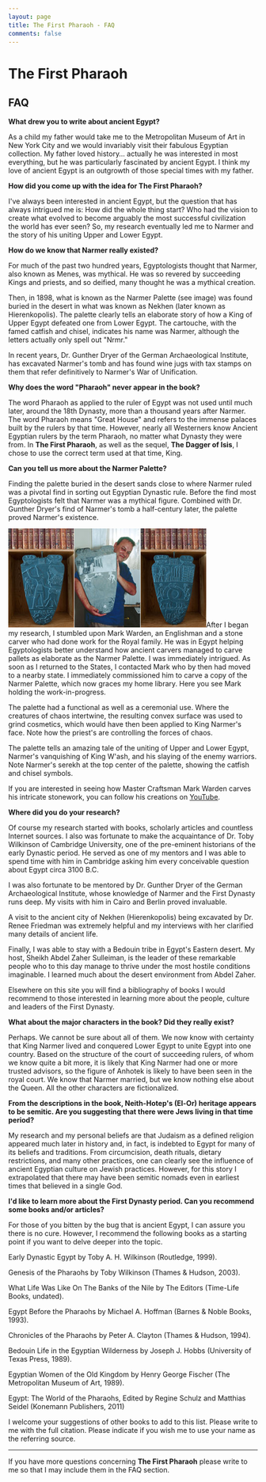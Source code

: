 ```yaml
---
layout: page
title: The First Pharaoh - FAQ
comments: false
---
```

# The First Pharaoh

## FAQ

**What drew you to write about ancient Egypt?** 

As a child my father would take me to the Metropolitan Museum of Art in New York City and we would invariably visit their fabulous Egyptian collection. My father loved history… actually he was interested in most everything, but he was particularly  fascinated by ancient Egypt. I think my love of ancient Egypt is an outgrowth of those special times with my father.

**How did you come up with the idea for The First Pharaoh?**

I've always been interested in ancient Egypt, but the question that has always intrigued me is: How did the whole thing start? Who had the vision to create what evolved to become arguably the most successful civilization the world has ever seen? So, my research eventually led me to Narmer and the story of his uniting Upper and Lower Egypt.

**How do we know that Narmer really existed?**

For much of the past two hundred years, Egyptologists thought that Narmer, also known as Menes, was mythical. He was so revered by succeeding Kings and priests, and so deified, many thought he was a mythical creation.

Then, in 1898, what is known as the Narmer Palette (see image) was found buried in the desert in what was known as Nekhen (later known as Hierenkopolis). The palette clearly tells an elaborate story of how a King of Upper Egypt defeated one from Lower Egypt. The cartouche, with the famed catfish and chisel, indicates his name was Narmer, although the letters actually only spell out "Nrmr." 

In recent years, Dr. Gunther Dryer of the German  Archaeological Institute, has excavated Narmer's tomb and has found wine jugs with tax stamps on them that refer definitively to Narmer's War of Unification. 

**Why does the word "Pharaoh" never appear in the book?**

The word Pharaoh as applied to the ruler of Egypt was not used until much later, around the 18th Dynasty, more than a thousand years after Narmer. The word Pharaoh means "Great House" and refers to the immense palaces built by the rulers by that time. However, nearly all Westerners know Ancient Egyptian rulers by the term Pharaoh, no matter what Dynasty they were from. In **The First Pharaoh**, as well as the sequel, **The Dagger of Isis**, I chose to use the correct term used at that time, King. 

**Can you tell us more about the Narmer Palette?**

Finding the palette buried in the desert sands close to where Narmer ruled was a pivotal find in sorting out Egyptian Dynastic rule. Before the find most Egyptologists felt that Narmer was a mythical figure. Combined with Dr. Gunther Dryer's find of Narmer's tomb a half-century later, the palette proved Narmer's existence. 

![Mark Warden](/images/palette.jpg)After I began my research, I stumbled upon Mark Warden, an Englishman and a stone carver who had done work for the Royal family. He was in Egypt helping Egyptologists better understand how ancient carvers managed to carve pallets as elaborate as the Narmer Palette. I was immediately intrigued. As soon as I returned to the States, I contacted Mark who by then had moved to a nearby state. I immediately commissioned him to carve a copy of the Narmer Palette, which now graces my home library. Here you see Mark holding the work-in-progress. 

The palette had a functional as well as a ceremonial use. Where the creatures of chaos intertwine, the resulting convex surface was used to grind cosmetics, which would have then been applied to King Narmer's face. Note how the priest's are controlling the forces of chaos. 

The palette tells an amazing tale of the uniting of Upper and Lower Egypt, Narmer's vanquishing of King W'ash, and his slaying of the enemy warriors. Note Narmer's serekh at the top center of the palette, showing the catfish and chisel symbols. 

If you are interested in seeing how Master Craftsman Mark Warden carves his intricate stonework, you can follow his creations on [YouTube](http://www.youtube.com/user/StoneCarvingDesign).


**Where did you do your research?**

Of course my research started with books, scholarly articles and countless Internet sources. I also was fortunate to make the acquaintance of Dr. Toby Wilkinson of Cambridge University, one of the pre-eminent historians of the early Dynastic period. He served as one of my mentors and I was able to spend time with him in Cambridge asking him every conceivable question about Egypt circa 3100 B.C. 

I was also fortunate to be mentored by Dr. Gunther Dryer of the German Archaeological Institute, whose knowledge of Narmer and the First Dynasty runs deep. My visits with him in Cairo and Berlin proved invaluable. 

A visit to the ancient city of Nekhen (Hierenkopolis) being excavated by Dr. Renee Friedman was extremely helpful and my interviews with her clarified many details of ancient life. 

Finally, I was able to stay with a Bedouin tribe in Egypt's Eastern desert. My host, Sheikh Abdel Zaher Sulleiman, is the leader of these remarkable people who to this day manage to thrive under the most hostile conditions imaginable. I learned much about the desert environment from Abdel Zaher. 

Elsewhere on this site you will find a bibliography of books I would recommend to those interested in learning more about the people, culture and leaders of the First Dynasty. 

**What about the major characters in the book? Did they really exist?**

Perhaps. We cannot be sure about all of them. We now know with certainty that King Narmer lived and conquered Lower Egypt to unite Egypt into one country. Based on the structure of the court of succeeding rulers, of whom we know quite a bit more, it is likely that King Narmer had one or more trusted advisors, so the figure of Anhotek is likely to have been seen in the royal court. We know that Narmer married, but we know nothing else about the Queen. All the other characters are fictionalized.

**From the descriptions in the book, Neith-Hotep's (El-Or) heritage appears to be semitic. Are you suggesting that there were Jews living in that time period?**

My research and my personal beliefs are that Judaism as a defined religion appeared much later in history and, in fact, is indebted to Egypt for many of its beliefs and traditions. From circumcision, death rituals, dietary restrictions, and many other practices, one can clearly see the influence of ancient Egyptian culture on Jewish practices. However, for this story I extrapolated that there may have been semitic nomads even in earliest times that believed in a single God. 

**I'd like to learn more about the First Dynasty period. Can you recommend some books and/or articles?**

For those of you bitten by the bug that is ancient Egypt, I can assure you there is no cure. However, I recommend the following books as a starting point if you want to delve deeper into the topic.

Early Dynastic Egypt by Toby A. H. Wilkinson (Routledge, 1999).

Genesis of the Pharaohs by Toby Wilkinson (Thames & Hudson, 2003).

What Life Was Like On The Banks of the Nile by The Editors (Time-Life Books, undated).

Egypt Before the Pharaohs by Michael A. Hoffman (Barnes & Noble Books, 1993). 

Chronicles of the Pharaohs by Peter A. Clayton (Thames & Hudson, 1994). 

Bedouin Life in the Egyptian Wilderness by Joseph J. Hobbs (University of Texas Press, 1989).

Egyptian Women of the Old Kingdom by Henry George Fischer (The Metropolitan Museum of Art, 1989).

Egypt: The World of the Pharaohs, Edited by Regine Schulz and Matthias Seidel (Konemann Publishers, 2011)


I welcome your suggestions of other books to add to this list. Please write to me with the full citation. Please indicate if you wish me to use your name as the referring source. 

---

If you have more questions concerning **The First Pharaoh** please write to me so that I may include them in the FAQ section. 